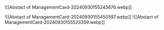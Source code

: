 ![[Abstact of ManagementCard-20240930155245676.webp]]

![[Abstact of ManagementCard-20240930155450597.webp]]
![[Abstact of ManagementCard-20240930155523359.webp]]
